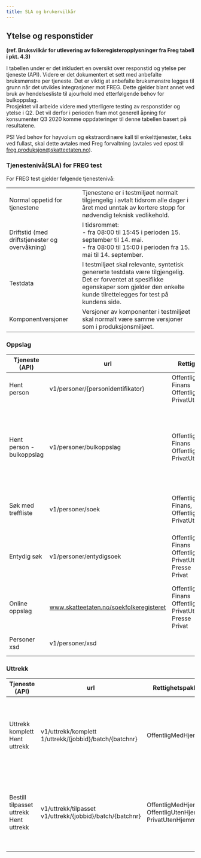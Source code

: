 ```yaml
---
title: SLA og brukervilkår
---
```


## Ytelse og responstider 
**(ref. Bruksvilkår for utlevering av folkeregisteropplysninger fra Freg tabell i pkt. 4.3)**

I tabellen under er det inkludert en oversikt over responstid og ytelse per tjeneste (API). Videre er det dokumentert et sett med anbefalte bruksmønstre per tjeneste. Det er viktig at anbefalte bruksmønstre legges til grunn når det utvikles integrasjoner mot FREG. Dette gjelder blant annet ved bruk av hendelsesliste til ajourhold med etterfølgende behov for bulkoppslag.      
Prosjektet vil arbeide videre med ytterligere testing av responstider og ytelse i Q2. Det vil derfor i perioden fram mot generell åpning for konsumenter Q3 2020 komme oppdateringer til denne tabellen basert på resultatene. 

PS! Ved behov for høyvolum og ekstraordinære kall til enkelttjenester, f.eks ved fullast, skal dette avtales med Freg forvaltning (avtales ved epost til freg.produksjon@skatteetaten.no).

### Tjenestenivå(SLA) for FREG test
For FREG test gjelder følgende tjenestenivå:

|              |               |
| ------------ | ------------- |
|Normal oppetid for tjenestene|Tjenestene er i testmiljøet normalt tilgjengelig i avtalt tidsrom alle dager i året med unntak av kortere stopp for nødvendig teknisk vedlikehold.|
|Driftstid (med driftstjenester og overvåkning)|I tidsrommet: <br>                                                                   - fra 08:00 til 15:45 i perioden 15. september til 14. mai. <br> - fra 08:00 til 15:00 i perioden fra 15. mai til 14. september.|
|Testdata|I testmiljøet skal relevante, syntetisk genererte testdata være tilgjengelig. Det er forventet at spesifikke egenskaper som gjelder den enkelte kunde tilrettelegges for test på kundens side.|
|Komponentversjoner|Versjoner av komponenter i testmiljøet skal normalt være samme versjoner som i produksjonsmiljøet.|

### Oppslag
| Tjeneste (API) | url | Rettighetspakker | Forventet responstid | Bruksmønster |
| -------------- | --- | ---------------- | -------------------- | ------------ |
| Hent person | v1/personer/{personidentifikator}  | OffentligMedHjemmel <br> Finans <br> OffentligUtenHjemmel <br> PrivatUtenHjemmel | < 500 ms| Benyttes for enkeltoppslag, eks direkte fra et fagsystem.|
| Hent person - bulkoppslag | v1/personer/bulkoppslag | OffentligMedHjemmel <br> Finans<br>  OffentligUtenHjemmel<br> PrivatUtenHjemmel | < 10 s| Benyttes dersom en skal slå opp på mer enn en person, eks relasjonene til en tidligere hentet person eller endrede personer på hendelsesliste. <br> Merk at responstiden øker sammen med antall oppslag i kallet.|
| Søk med treffliste | v1/personer/soek | OffentligMedHjemmel <br> Finans, OffentligUtenHjemmel<br> PrivatUtenHjemmel | < 2 s | Søk med mer enn et treff. Etterfølges av bulkoppslag på identifikasjonsnummer i treffliste |
| Entydig søk | v1/personer/entydigsoek | OffentligMedHjemmel<br> Finans<br> OffentligUtenHjemmel<br> PrivatUtenHjemmel<br> Presse<br> Privat | < 2 s | Dersom en ikke kjenner fnr/dnr eller ikke har tilgang til tjenesten personer/hent vil entydig søk være alternativet. |
| Online oppslag | www.skatteetaten.no/soekfolkeregisteret| OffentligMedHjemmel<br> Finans<br> OffentligUtenHjemmel<br> PrivatUtenHjemmel<br> Presse<br> Privat| ikke spesifisert | Innlogget onlinetjeneste som erstatter dagens søk på personer via Infotorg|
| Personer xsd | v1/personer/xsd|   | < 500 ms| Gir gjeldende XSD-dokument for personopplysninger.|

### Uttrekk

| Tjeneste (API) | url | Rettighetspakker | Forventet responstid | Bruksmønster |
| -------------- | --- | ---------------- | -------------------- | ------------ |
| Uttrekk komplett <br>Hent uttrekk | v1/uttrekk/komplett <br> 1/uttrekk/{jobbid}/batch/{batchnr} | OffentligMedHjemmel | Sammensatt: <br> -Hent, batch <br> -Bulkoppslag <br> < 10 s bulkoppslag | Bestilling av uttrekk på personer som møter angitte kriterier (f.eks. bostedskommune, fødselsår, personstatus, statsborgerskap, sivilstand, o.l.).|
| Bestill tilpasset uttrekk <br> Hent uttrekk <br> | v1/uttrekk/tilpasset <br> v1/uttrekk/{jobbid}/batch/{batchnr} | OffentligMedHjemmel<br> OffentligUtenHjemmel<br> PrivatUtenHjemmel| Sammensatt: <br> * Hent, batch <br> * Bulkoppslag <br> < 10 s bulkoppslag | Bestilling av uttrekk på personer som møter angitte kriterier (f.eks. bostedskommune, fødselsår, personstatus, statsborgerskap, sivilstand, o.l.).|
